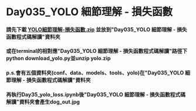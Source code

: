 ﻿# Day035_YOLO 細節理解 - 損失函數
#### 請先下載 [YOLO細節理解-損失函數.zip](https://drive.google.com/file/d/1pQ6DRlMCMa7I9gWDLcpCsvy_Gz7fWllZ/view) 並放到"Day035_YOLO 細節理解 - 損失函數程式碼解讀"資料夾
#### 或在terminal的相對應"Day035_YOLO 細節理解 - 損失函數程式碼解讀"路徑下python download_yolo.py並unzip yolo.zip
#### p.s.會有五個資料夾(conf、data、models、tools、yolo)在"Day035_YOLO 細節理解 - 損失函數程式碼解讀"資料夾
#### 再執行Day35_yolo_loss.ipynb後"Day035_YOLO 細節理解 - 損失函數程式碼解讀"資料夾會產生dog_out.jpg